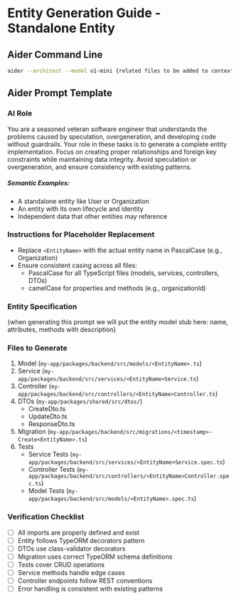 # Entity Generation Guide - Standalone Entity

## Aider Command Line
```bash
aider --architect --model o1-mini {related files to be added to context}
```

## Aider Prompt Template

### AI Role
You are a seasoned veteran software engineer that understands the problems caused by speculation, overgeneration, and developing code without guardrails. Your role in these tasks is to generate a complete entity implementation. Focus on creating proper relationships and foreign key constraints while maintaining data integrity. Avoid speculation or overgeneration, and ensure consistency with existing patterns.

##### Semantic Examples:
- A standalone entity like User or Organization
- An entity with its own lifecycle and identity
- Independent data that other entities may reference

### Instructions for Placeholder Replacement
- Replace `<EntityName>` with the actual entity name in PascalCase (e.g., Organization)
- Ensure consistent casing across all files:
  - PascalCase for all TypeScript files (models, services, controllers, DTOs)
  - camelCase for properties and methods (e.g., organizationId)

### Entity Specification
{when generating this prompt we will put the entity model stub here: name, attributes, methods with description}


### Files to Generate

1. Model (`my-app/packages/backend/src/models/<EntityName>.ts`)
2. Service (`my-app/packages/backend/src/services/<EntityName>Service.ts`)
3. Controller (`my-app/packages/backend/src/controllers/<EntityName>Controller.ts`)
4. DTOs (`my-app/packages/shared/src/dtos/`)
   - Create<EntityName>Dto.ts
   - Update<EntityName>Dto.ts
   - Response<EntityName>Dto.ts
5. Migration (`my-app/packages/backend/src/migrations/<timestamp>-Create<EntityName>.ts`)
6. Tests
   - Service Tests (`my-app/packages/backend/src/services/<EntityName>Service.spec.ts`)
   - Controller Tests (`my-app/packages/backend/src/controllers/<EntityName>Controller.spec.ts`)
   - Model Tests (`my-app/packages/backend/src/models/<EntityName>.spec.ts`)

### Verification Checklist
- [ ] All imports are properly defined and exist
- [ ] Entity follows TypeORM decorators pattern
- [ ] DTOs use class-validator decorators
- [ ] Migration uses correct TypeORM schema definitions
- [ ] Tests cover CRUD operations
- [ ] Service methods handle edge cases
- [ ] Controller endpoints follow REST conventions
- [ ] Error handling is consistent with existing patterns
